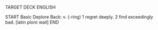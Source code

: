 TARGET DECK
ENGLISH

START
Basic
Deplore
Back: v. (-ring) 1 regret deeply. 2 find exceedingly bad. [latin ploro wail]
END

